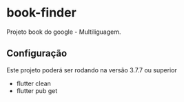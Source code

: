 # book-finder

Projeto book do google - Multiliguagem.

## Configuração

Este projeto poderá ser rodando na versão 3.7.7 ou superior

- flutter clean
- flutter pub get 

